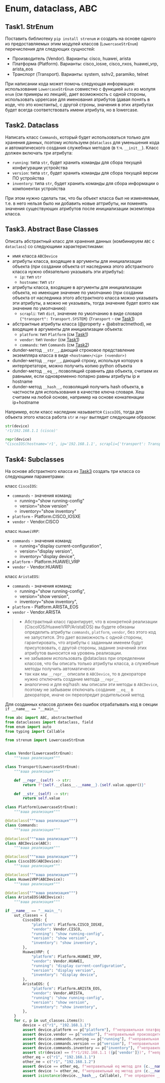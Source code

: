 # Enum, dataclass, ABC

## Task1. StrEnum

Поставить библиотеку `pip install strenum` и создать на основе одного из предоставляемых этим модулей классов (`LowercaseStrEnum`) перечисления для следующих сущностей:

- Производитель (Vendor). Варианты: cisco, huawei, arista
- Платформа (Platform). Варианты: cisco_iosxe, cisco_nxos, huawei_vrp, arista_eos
- Транспорт (Transport). Варианты: system, sshv2, paramiko, telnet

При написании кода может помочь следующая информация: использование `LowercaseStrEnum` совместно с функцией `auto` из молуля `enum` (см примеры из лекций), дает возможность с одной стороны, использовать uppercase для именования атрибутов (давая понять в коде, что это константы), с другой строны, значения в этих атрибутах будет всегда соответствовать имени атрибута, но в lowercase.

## Task2. Dataclass

Написать класс `Commands`, который будет использоваться только для хранения данных, поэтому используем `@dataclass` для уменьшения кода и автоматического создания служебных методов (в т.ч. `__init__`). Класс должен включать три атрибута:

- `running`: типа `str`, будет хранить команды для сбора текущей конфигурации устройства
- `version`: типа `str`, будет хранить команды для сбора текущей версии ПО устройства
- `inventory`: типа `str`, будет хранить команды для сбора информации о компонентах устройства

При этом нужно сделать так, что бы объект класса был не изменяемым, т.е. в него нельзя было ни добавить новые аттрибуты, ни поменять значения существующих атрибутов после инициализации экземпляра класса.

## Task3. Abstract Base Classes

Описать абстрактный класс для хранения данных (комбинируем `ABC` с `dataclass`) со следующими характеристиками:

- имя класса `ABCDevice`
- атрибуты класса, входящие в аргументы для инициализации объекта (при создании объекта от наследника этого абстрактного класса нужно обязательно указывать эти атрибуты):
  - `ip`: тип `str`
  - `hostname`: тип `str`
- атрибуты класса, входящие в аргументы для инициализации объекта, но имеющие значение по умолчанию (при создании объекта от наследника этого абстрактного класса можно указывать эти атрибуты, а можно не указывать, тогда значение будет взято как значение по умолчанию):
  - `scrapli`: тип `dict`, значение по умолчанию в виде словаря `{"transport": Transport.SYSTEM}` (`Transport` - см [Task1](#task1-strenum))
- абстрактные атрибуты класса (@property + @abstractmethod), не входящие в аргументы для инициализации объекта:
  - `platform`: тип `Platform` (см [Task1](#task1-strenum))
  - `vendor`: тип `Vendor` (см [Task1](#task1-strenum))
  - `commands`: тип `Commands` (см [Task2](#task2-dataclass))
- dunder-метод `__str__`, дающий строковое представление экземпляра класса в виде `<hostname>/<ip> (<vendor>)`
- dunder-метод `__repr__`, дающий строку, используя которую в интерпретаторе, можно получить копию python объекта
- dunder-метод `__eq__`, позволящий сравнить два объекта, считаем их равными, если одновременно попарно равны атрибуты ip и hostname
- dunder-метод `__hash__`, позволящий получить hash объекта, в частности для использования в качестве ключа словаря. Хеш считаем на любой основе, например на основе конкатенации ip+hostname

Например, если класс наследник называется `CiscoIOS`, тогда для объекта этого класса работа `str` и `repr` выглядит следующим образом:

```python
str(device)
'r1/192.168.1.1 (cisco)'

repr(device)
"CiscoIOS(hostname='r1', ip='192.168.1.1', scrapli={'transport': Transport.SYSTEM})"
```

## Task4: Subclasses

На основе абстрактного класса из [Task3](#task3-abstract-base-classes) создать три класса со следующими параметрами:

класс `CiscoIOS`:

- `commands` - значения команд:
  - running="show running-config"
  - version="show version"
  - inventory="show inventory"
- `platform` - Platform.CISCO_IOSXE
- `vendor` - Vendor.CISCO

класс `HuaweiVRP`:

- `commands` - значения команд:
  - running="display current-configuration",
  - version="display version",
  - inventory="display device",
- `platform` - Platform.HUAWEI_VRP
- `vendor` - Vendor.HUAWEI

класс `AristaEOS`:

- `commands` - значения команд:
  - running="show running-config",
  - version="show version",
  - inventory="show inventory",
- `platform` - Platform.ARISTA_EOS
- `vendor` - Vendor.ARISTA

> - Абстрактный класс гарантирует, что в конкретной реализации (CiscoIOS/HuaweiVRP/AristaEOS) вы будете обязаны определить атрибуты `commands`, `platform`, `vendor`, без этого код не запустится. Это дает возможность с одной стороны, гарантировать, что атрибуты с заданным именем будут присутсвовать, с другой стороны, задание значений этих атрибутов выносится на уровень реализации.
> - не забываем использовать @dataclass при определении классов, что бы описать только атрибуты класса, а служебные методы получить автоматически
> - так как мы `__repr__` описали в `ABCDevice`, то в декораторе нужно отключить создание метода `__repr__`
> - аналогично и для eq/hash: мы описали эти методы в `ABCDevice`, поэтому не забываем отключать создание `__eq__` в декораторе, иначе он переопредит родительский метод

Для созданных классов должен без ошибок отрабатывать код в секции `if __name__ == "__main__"`

```python
from abc import ABC, abstractmethod
from dataclasses import dataclass, field
from enum import auto
from typing import Callable

from strenum import LowercaseStrEnum


class Vendor(LowercaseStrEnum):
    """ваша реализация"""

class Transport(LowercaseStrEnum):
    """ваша реализация"""

    def __repr__(self) -> str:
        return f"{self.__class__.__name__}.{self.value.upper()}"

    def __str__(self) -> str:
        return self.value

class Platform(LowercaseStrEnum):
    """ваша реализация"""

@dataclass("""ваша реализация""")
class Commands:
    """ваша реализация"""

@dataclass("""ваша реализация""")
class ABCDevice(ABC):
    """ваша реализация"""

@dataclass("""ваша реализация""")
class CiscoIOS(ABCDevice):
    """ваша реализация"""

@dataclass("""ваша реализация""")
class HuaweiVRP(ABCDevice):
    """ваша реализация"""

@dataclass("""ваша реализация""")
class AristaEOS(ABCDevice):
    """ваша реализация"""

if __name__ == "__main__":
    uut_classes = {
        CiscoIOS: {
            "platform": Platform.CISCO_IOSXE,
            "vendor": Vendor.CISCO,
            "running": "show running-config",
            "version": "show version",
            "inventory": "show inventory",
        },
        HuaweiVRP: {
            "platform": Platform.HUAWEI_VRP,
            "vendor": Vendor.HUAWEI,
            "running": "display current-configuration",
            "version": "display version",
            "inventory": "display device",
        },
        AristaEOS: {
            "platform": Platform.ARISTA_EOS,
            "vendor": Vendor.ARISTA,
            "running": "show running-config",
            "version": "show version",
            "inventory": "show inventory",
        },
    }
    for c, p in uut_classes.items():
        device = c("r1", "192.168.1.1")
        assert device.platform == p["platform"], f"неправильная платформа для {c.__name__}"
        assert device.vendor == p["vendor"], f"неправильный производитель для {c.__name__}"
        assert device.commands.running == p["running"], f"неправильная running команда для {c.__name__}"
        assert device.commands.version == p["version"], f"неправильная version команда для {c.__name__}"
        assert device.commands.inventory == p["inventory"], f"неправильная inventory команда для {c.__name__}"
        assert str(device) == f"r1/192.168.1.1 ({p['vendor']})", f"неправильный str метод для {c.__name__}"
        other_eq = c("r1", "192.168.1.1")
        other_ne = c("r1", "192.168.1.2")
        assert device == other_eq, f"неправильный eq метод для {c.__name__}"
        assert device != other_ne, f"неправильный eq метод для {c.__name__}"
        assert isinstance(device.__hash__, Callable), f"не определен __hash__ метод для {c.__name__}"
```
